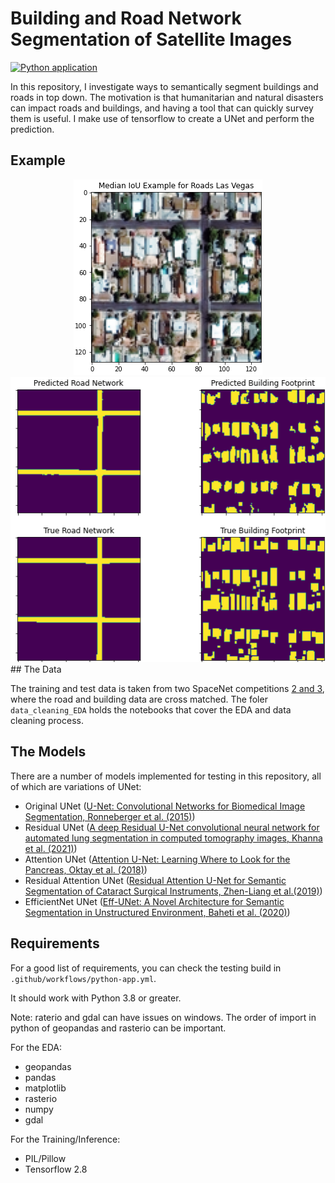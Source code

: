 # Building and Road Network Segmentation of Satellite Images 

[![Python application](https://github.com/Luke-Pratley/building_road_segmentation/actions/workflows/python-app.yml/badge.svg)](https://github.com/Luke-Pratley/building_road_segmentation/actions/workflows/python-app.yml)

In this repository, I investigate ways to semantically segment buildings and roads in top down. The motivation is that humanitarian and natural disasters can impact roads and buildings, and having a tool that can quickly survey them is useful. I make use of tensorflow to create a UNet and perform the prediction.

## Example
<div style="text-align:center"><img src="https://raw.githubusercontent.com/Luke-Pratley/building_road_segmentation/getting_ready_for_submission/Vegas_input.png" /></div>
<div style="text-align:center"><img src="https://raw.githubusercontent.com/Luke-Pratley/building_road_segmentation/getting_ready_for_submission/Vegas_output.png" /></div>
## The Data

The training and test data is taken from two SpaceNet competitions [2 and 3](https://spacenet.ai/spacenet-buildings-dataset-v2/), where the road and building data are cross matched. The foler `data_cleaning_EDA` holds the notebooks that cover the EDA and data cleaning process.

## The Models

There are a number of models implemented for testing in this repository, all of which are variations of UNet:
- Original UNet ([U-Net: Convolutional Networks for Biomedical Image Segmentation, Ronneberger et al. (2015)](https://arxiv.org/abs/1505.04597))
- Residual UNet ([A deep Residual U-Net convolutional neural network for automated lung segmentation in computed tomography images, Khanna et al. (2021)](https://www.sciencedirect.com/science/article/abs/pii/S0208521620300887))
- Attention UNet ([Attention U-Net: Learning Where to Look for the Pancreas, Oktay et al. (2018)](https://arxiv.org/abs/1804.03999))
- Residual Attention UNet ([Residual Attention U-Net for Semantic Segmentation of Cataract Surgical Instruments, Zhen-Liang et al.(2019)](https://arxiv.org/abs/1909.10360))
- EfficientNet UNet ([Eff-UNet: A Novel Architecture for Semantic Segmentation in Unstructured
Environment, Baheti et al. (2020)](https://ieeexplore.ieee.org/document/9150621))


## Requirements

For a good list of requirements, you can check the testing build in `.github/workflows/python-app.yml`. 

It should work with Python 3.8 or greater. 

Note: raterio and gdal can have issues on windows. The order of import in python of geopandas and rasterio can be important.

For the EDA: 
- geopandas 
- pandas
- matplotlib
- rasterio
- numpy
- gdal

For the Training/Inference:
- PIL/Pillow
- Tensorflow 2.8
 
